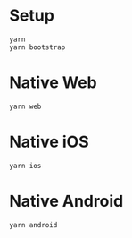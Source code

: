 # Setup
```
yarn
yarn bootstrap
```

# Native Web
```
yarn web
```

# Native iOS
```
yarn ios
```

# Native Android
```
yarn android
```